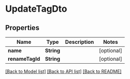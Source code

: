 # UpdateTagDto

## Properties
Name | Type | Description | Notes
------------ | ------------- | ------------- | -------------
**name** | **String** |  | [optional] 
**renameTagId** | **String** |  | [optional] 

[[Back to Model list]](../README.md#documentation-for-models) [[Back to API list]](../README.md#documentation-for-api-endpoints) [[Back to README]](../README.md)


